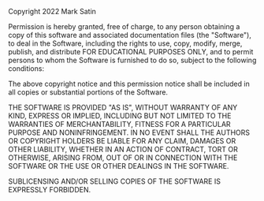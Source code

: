 Copyright 2022 Mark Satin

Permission is hereby granted, free of charge, to any person obtaining a copy of this software and associated documentation files (the "Software"), to deal in the Software, including the rights to use, copy, modify, merge, publish, and distribute FOR EDUCATIONAL PURPOSES ONLY, and to permit persons to whom the Software is furnished to do so, subject to the following conditions:

The above copyright notice and this permission notice shall be included in all copies or substantial portions of the Software.

THE SOFTWARE IS PROVIDED "AS IS", WITHOUT WARRANTY OF ANY KIND, EXPRESS OR IMPLIED, INCLUDING BUT NOT LIMITED TO THE WARRANTIES OF MERCHANTABILITY, FITNESS FOR A PARTICULAR PURPOSE AND NONINFRINGEMENT. IN NO EVENT SHALL THE AUTHORS OR COPYRIGHT HOLDERS BE LIABLE FOR ANY CLAIM, DAMAGES OR OTHER LIABILITY, WHETHER IN AN ACTION OF CONTRACT, TORT OR OTHERWISE, ARISING FROM, OUT OF OR IN CONNECTION WITH THE SOFTWARE OR THE USE OR OTHER DEALINGS IN THE SOFTWARE.

SUBLICENSING AND/OR SELLING COPIES OF THE SOFTWARE IS EXPRESSLY FORBIDDEN.
